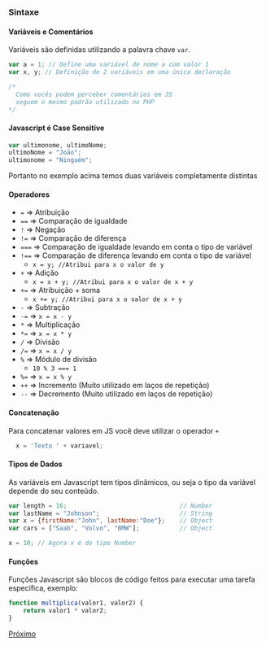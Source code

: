 ### Sintaxe

#### Variáveis e Comentários

Variáveis são definidas utilizando a palavra chave `var`.

```javascript
var a = 1; // Define uma variável de nome a com valor 1
var x, y; // Definição de 2 variáveis em uma única declaração

/*
  Como vocês podem perceber comentários em JS
  seguem o mesmo padrão utilizado no PHP
*/
```

#### Javascript é Case Sensitive

```javascript
var ultimonome, ultimoNome;
ultimoNome = "João";
ultimonome = "Ninguém";
```

Portanto no exemplo acima temos duas variáveis completamente distintas

#### Operadores

* `=` => Atribuição
* `==` => Comparação de igualdade
* `!` => Negação
* `!=` => Comparação de diferença
* `===` => Comparação de igualdade levando em conta o tipo de variável
* `!==` => Comparação de diferença levando em conta o tipo de variável
  * `x = y; //Atribui para x o valor de y`
* `+` => Adição
  * `x = x + y; //Atribui para x o valor de x + y`
* `+=` => Atribuição + soma
  * `x += y; //Atribui para x o valor de x + y`
* `-` => Subtração
* `-=` => `x = x - y`
* `*` => Multiplicação
* `*=` => `x = x * y`
* `/` => Divisão
* `/=` => `x = x / y`
* `%` => Módulo de divisão
  * `10 % 3 === 1`
* `%=` => `x = x % y`
* `++` =>	Incremento (Muito utilizado em laços de repetição)
* `--` =>	Decremento (Muito utilizado em laços de repetição)

#### Concatenação

Para concatenar valores em JS você deve utilizar o operador `+`

```javascript
  x = 'Texto ' + variavel;
```

#### Tipos de Dados

As variáveis em Javascript tem tipos dinâmicos, ou seja o tipo da variável depende do seu conteúdo.

```javascript
var length = 16;                               // Number
var lastName = "Johnson";                      // String
var x = {firstName:"John", lastName:"Doe"};    // Object
var cars = ["Saab", "Volvo", "BMW"];           // Object

x = 10; // Agora x é do tipo Number
```

#### Funções

Funções Javascript são blocos de código feitos para executar uma tarefa específica, exemplo:

```javascript
function multiplica(valor1, valor2) {
    return valor1 * valor2;
}
```

[Próximo](https://github.com/operandbr/operand-is-cool/blob/master/JS/04_scope.md)

